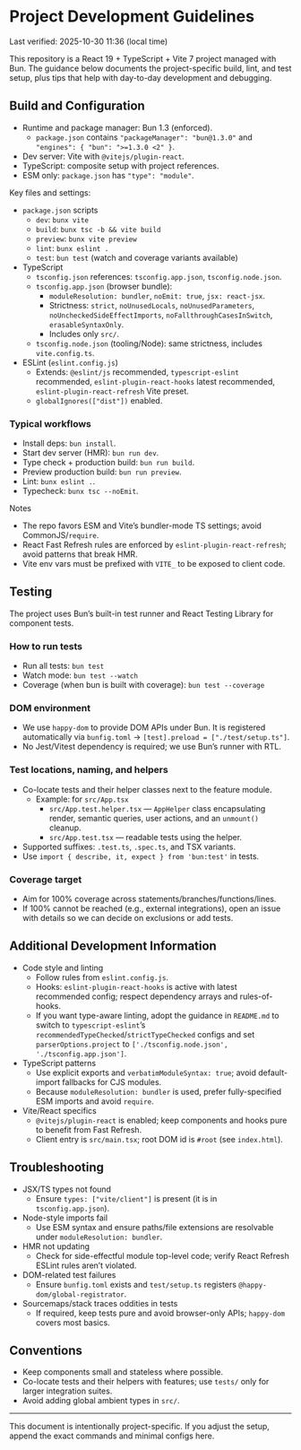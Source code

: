 # Project Development Guidelines

Last verified: 2025-10-30 11:36 (local time)

This repository is a React 19 + TypeScript + Vite 7 project managed with Bun. The guidance below documents the project-specific build, lint, and test setup, plus tips that help with day-to-day development and debugging.

## Build and Configuration

- Runtime and package manager: Bun 1.3 (enforced).
  - `package.json` contains `"packageManager": "bun@1.3.0"` and `"engines": { "bun": ">=1.3.0 <2" }`.
- Dev server: Vite with `@vitejs/plugin-react`.
- TypeScript: composite setup with project references.
- ESM only: `package.json` has `"type": "module"`.

Key files and settings:
- `package.json` scripts
  - `dev`: `bunx vite`
  - `build`: `bunx tsc -b && vite build`
  - `preview`: `bunx vite preview`
  - `lint`: `bunx eslint .`
  - `test`: `bun test` (watch and coverage variants available)
- TypeScript
  - `tsconfig.json` references: `tsconfig.app.json`, `tsconfig.node.json`.
  - `tsconfig.app.json` (browser bundle):
    - `moduleResolution: bundler`, `noEmit: true`, `jsx: react-jsx`.
    - Strictness: `strict`, `noUnusedLocals`, `noUnusedParameters`, `noUncheckedSideEffectImports`, `noFallthroughCasesInSwitch`, `erasableSyntaxOnly`.
    - Includes only `src/`.
  - `tsconfig.node.json` (tooling/Node): same strictness, includes `vite.config.ts`.
- ESLint (`eslint.config.js`)
  - Extends: `@eslint/js` recommended, `typescript-eslint` recommended, `eslint-plugin-react-hooks` latest recommended, `eslint-plugin-react-refresh` Vite preset.
  - `globalIgnores(["dist"])` enabled.

### Typical workflows
- Install deps: `bun install`.
- Start dev server (HMR): `bun run dev`.
- Type check + production build: `bun run build`.
- Preview production build: `bun run preview`.
- Lint: `bunx eslint .`.
- Typecheck: `bunx tsc --noEmit`.

Notes
- The repo favors ESM and Vite’s bundler-mode TS settings; avoid CommonJS/`require`.
- React Fast Refresh rules are enforced by `eslint-plugin-react-refresh`; avoid patterns that break HMR.
- Vite env vars must be prefixed with `VITE_` to be exposed to client code.

## Testing

The project uses Bun’s built-in test runner and React Testing Library for component tests.

### How to run tests
- Run all tests: `bun test`
- Watch mode: `bun test --watch`
- Coverage (when bun is built with coverage): `bun test --coverage`

### DOM environment
- We use `happy-dom` to provide DOM APIs under Bun. It is registered automatically via `bunfig.toml` → `[test].preload = ["./test/setup.ts"]`.
- No Jest/Vitest dependency is required; we use Bun’s runner with RTL.

### Test locations, naming, and helpers
- Co-locate tests and their helper classes next to the feature module.
  - Example: for `src/App.tsx`
    - `src/App.test.helper.tsx` — `AppHelper` class encapsulating render, semantic queries, user actions, and an `unmount()` cleanup.
    - `src/App.test.tsx` — readable tests using the helper.
- Supported suffixes: `.test.ts`, `.spec.ts`, and TSX variants.
- Use `import { describe, it, expect } from 'bun:test'` in tests.

### Coverage target
- Aim for 100% coverage across statements/branches/functions/lines.
- If 100% cannot be reached (e.g., external integrations), open an issue with details so we can decide on exclusions or add tests.

## Additional Development Information

- Code style and linting
  - Follow rules from `eslint.config.js`.
  - Hooks: `eslint-plugin-react-hooks` is active with latest recommended config; respect dependency arrays and rules-of-hooks.
  - If you want type-aware linting, adopt the guidance in `README.md` to switch to `typescript-eslint`’s `recommendedTypeChecked`/`strictTypeChecked` configs and set `parserOptions.project` to `['./tsconfig.node.json', './tsconfig.app.json']`.
- TypeScript patterns
  - Use explicit exports and `verbatimModuleSyntax: true`; avoid default-import fallbacks for CJS modules.
  - Because `moduleResolution: bundler` is used, prefer fully-specified ESM imports and avoid `require`.
- Vite/React specifics
  - `@vitejs/plugin-react` is enabled; keep components and hooks pure to benefit from Fast Refresh.
  - Client entry is `src/main.tsx`; root DOM id is `#root` (see `index.html`).

## Troubleshooting
- JSX/TS types not found
  - Ensure `types: ["vite/client"]` is present (it is in `tsconfig.app.json`).
- Node-style imports fail
  - Use ESM syntax and ensure paths/file extensions are resolvable under `moduleResolution: bundler`.
- HMR not updating
  - Check for side-effectful module top-level code; verify React Refresh ESLint rules aren’t violated.
- DOM-related test failures
  - Ensure `bunfig.toml` exists and `test/setup.ts` registers `@happy-dom/global-registrator`.
- Sourcemaps/stack traces oddities in tests
  - If required, keep tests pure and avoid browser-only APIs; `happy-dom` covers most basics.

## Conventions
- Keep components small and stateless where possible.
- Co-locate tests and their helpers with features; use `tests/` only for larger integration suites.
- Avoid adding global ambient types in `src/`.

---
This document is intentionally project-specific. If you adjust the setup, append the exact commands and minimal configs here.
